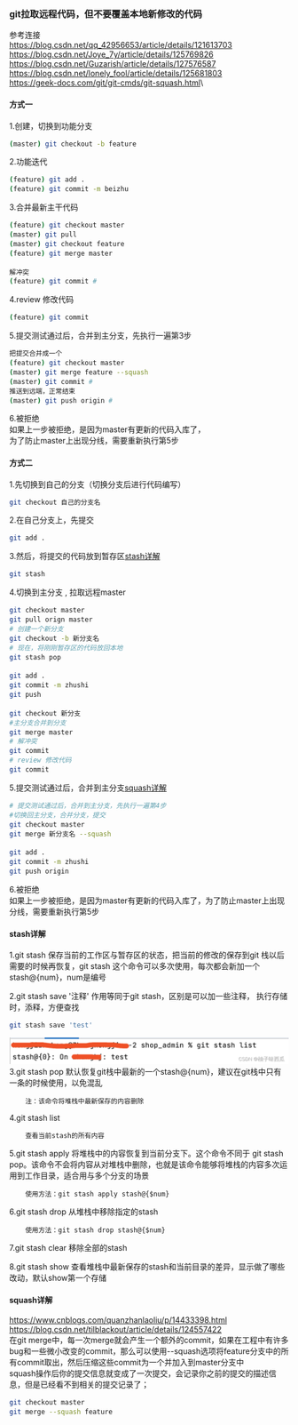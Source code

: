 ### git拉取远程代码，但不要覆盖本地新修改的代码
参考连接\
<https://blog.csdn.net/qq_42956653/article/details/121613703>\
<https://blog.csdn.net/Joye_7y/article/details/125769826>\
<https://blog.csdn.net/Guzarish/article/details/127576587>\
<https://blog.csdn.net/lonely_fool/article/details/125681803>\
<https://geek-docs.com/git/git-cmds/git-squash.html>\
#### 方式一
1.创建，切换到功能分支
```bash
(master) git checkout -b feature
```
2.功能迭代
```bash
(feature) git add .
(feature) git commit -m beizhu
```
3.合并最新主干代码
```bash
(feature) git checkout master 
(master) git pull 
(master) git checkout feature 
(feature) git merge master
 
解冲突 
(feature) git commit #
```
4.review 修改代码
```bash
(feature) git commit
```
5.提交测试通过后，合并到主分支，先执行一遍第3步
```bash
把提交合并成一个 
(feature) git checkout master 
(master) git merge feature --squash 
(master) git commit #
推送到远端，正常结束 
(master) git push origin #
```
6.被拒绝\
如果上一步被拒绝，是因为master有更新的代码入库了，\
为了防止master上出现分线，需要重新执行第5步


#### 方式二

1.先切换到自己的分支（切换分支后进行代码编写）
```bash
git checkout 自己的分支名
```
2.在自己分支上，先提交
```bash
git add .
```
3.然后，将提交的代码放到暂存区[stash详解](#stash)
```bash
git stash
```
4.切换到主分支 , 拉取远程master
```bash
git checkout master
git pull orign master
# 创建一个新分支
git checkout -b 新分支名
# 现在，将刚刚暂存区的代码放回本地
git stash pop

git add .
git commit -m zhushi
git push

git checkout 新分支 
#主分支合并到分支
git merge master
# 解冲突 
git commit
# review 修改代码
git commit
```

5.提交测试通过后，合并到主分支[squash详解](#squash)
```bash
# 提交测试通过后，合并到主分支，先执行一遍第4步
#切换回主分支，合并分支，提交
git checkout master
git merge 新分支名 --squash

git add .
git commit -m zhushi
git push origin
```
6.被拒绝\
如果上一步被拒绝，是因为master有更新的代码入库了，为了防止master上出现分线，需要重新执行第5步


#### stash详解<a id="stash"></a>
1.git stash
保存当前的工作区与暂存区的状态，把当前的修改的保存到git 栈以后需要的时候再恢复，git stash 这个命令可以多次使用，每次都会新加一个stash@{num}，num是编号

2.git stash save '注释'
作⽤等同于git stash，区别是可以加⼀些注释， 执⾏存储时，添释，⽅便查找
```bash
git stash save 'test'
```
![](images/img-2023-03-31-17-06-05.png)
3.git stash pop
        默认恢复git栈中最新的一个stash@{num}，建议在git栈中只有一条的时候使用，以免混乱

        注：该命令将堆栈中最新保存的内容删除

4.git stash list

        查看当前stash的所有内容

5.git stash apply
        将堆栈中的内容恢复到当前分支下。这个命令不同于 git stash pop。该命令不会将内容从对堆栈中删除，也就是该命令能够将堆栈的内容多次运用到工作目录，适合用与多个分支的场景

        使用方法：git stash apply stash@{$num}

6.git stash drop 
        从堆栈中移除指定的stash

        使用方法：git stash drop stash@{$num}

7.git stash clear
        移除全部的stash

8.git stash show
     查看堆栈中最新保存的stash和当前⽬录的差异，显⽰做了哪些改动，默认show第一个存储

#### squash详解<a id="squash"></a>
<https://www.cnblogs.com/quanzhanlaoliu/p/14433398.html>\
<https://blog.csdn.net/tilblackout/article/details/124557422>\
在git merge中，每一次merge就会产生一个额外的commit，如果在工程中有许多bug和一些微小改变的commit，那么可以使用--squash选项将feature分支中的所有commit取出，然后压缩这些commit为一个并加入到master分支中\
squash操作后你的提交信息就变成了一次提交，会记录你之前的提交的描述信息，但是已经看不到相关的提交记录了；
```bash
git checkout master
git merge --squash feature
```

